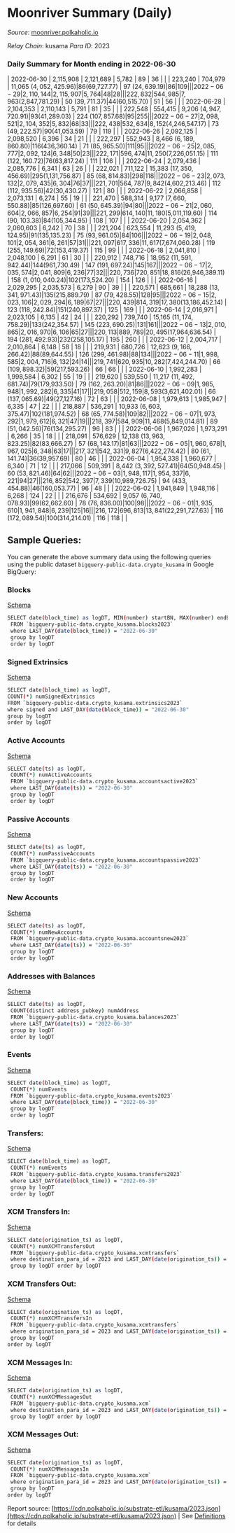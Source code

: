 # Moonriver Summary (Daily)

_Source_: [moonriver.polkaholic.io](https://moonriver.polkaholic.io)

*Relay Chain*: kusama
*Para ID*: 2023



### Daily Summary for Month ending in 2022-06-30


| 2022-06-30 | 2,115,908 | 2,121,689 | 5,782 | 89 | 36 |  |  | 223,240 | 704,979 | 11,065 ($4,052,425.96) | 86 ($69,727.77) | 97 ($24,639.19) | 86 | 109 |  |
| 2022-06-29 | 2,110,144 | 2,115,907 | 5,764 | 48 | 28 |  |  | 222,832 | 544,985 | 7,963 ($2,847,781.29) | 50 ($39,711.37) | 44 ($60,515.70) | 51 | 56 |  |
| 2022-06-28 | 2,104,353 | 2,110,143 | 5,791 | 81 | 35 |  |  | 222,548 | 554,415 | 9,206 ($4,947,720.91) | 93 ($41,289.03) | 224 ($107,857.68) | 95 | 255 |  |
| 2022-06-27 | 2,098,521 | 2,104,352 | 5,832 | 68 | 33 |  |  | 222,438 | 532,634 | 8,152 ($4,246,547.17) | 73 ($49,222.57) | 90 ($41,053.59) | 79 | 119 |  |
| 2022-06-26 | 2,092,125 | 2,098,520 | 6,396 | 34 | 21 |  |  | 222,297 | 552,943 | 8,466 ($6,189,860.80) | 116 ($436,360.14) | 71 ($85,965.50) | 111 | 95 |  |
| 2022-06-25 | 2,085,777 | 2,092,124 | 6,348 | 50 | 23 |  |  | 222,171 | 596,474 | 11,250 ($7,226,051.15) | 111 ($122,160.72) | 76 ($63,817.24) | 111 | 106 |  |
| 2022-06-24 | 2,079,436 | 2,085,776 | 6,341 | 63 | 26 |  |  | 222,021 | 711,122 | 15,383 ($17,350,456.69) | 295 ($1,131,756.87) | 85 ($68,814.83) | 298 | 118 |  |
| 2022-06-23 | 2,073,132 | 2,079,435 | 6,304 | 76 | 37 |  |  | 221,701 | 564,787 | 9,842 ($4,602,213.46) | 112 ($112,935.56) | 42 ($30,430.27) | 121 | 80 |  |
| 2022-06-22 | 2,066,858 | 2,073,131 | 6,274 | 55 | 19 |  |  | 221,470 | 588,314 | 9,177 ($7,660,550.88) | 85 ($126,697.60) | 61 ($50,645.39) | 94 | 80 |  |
| 2022-06-21 | 2,060,604 | 2,066,857 | 6,254 | 91 | 39 |  |  | 221,299 | 614,140 | 11,180 ($5,011,119.60) | 114 ($90,103.38) | 84 ($105,344.95) | 108 | 107 |  |
| 2022-06-20 | 2,054,362 | 2,060,603 | 6,242 | 70 | 38 |  |  | 221,204 | 623,554 | 11,293 ($5,419,124.95) | 91 ($135,135.23) | 75 ($93,961.05) | 84 | 106 |  |
| 2022-06-19 | 2,048,101 | 2,054,361 | 6,261 | 57 | 31 |  |  | 221,097 | 617,336 | 11,617 ($7,674,060.28) | 119 ($255,149.69) | 72 ($153,419.37) | 115 | 99 |  |
| 2022-06-18 | 2,041,810 | 2,048,100 | 6,291 | 61 | 30 |  |  | 220,912 | 748,716 | 18,952 ($11,591,942.44) | 144 ($961,730.49) | 147 ($191,697.24) | 145 | 167 |  |
| 2022-06-17 | 2,035,574 | 2,041,809 | 6,236 | 77 | 32 |  |  | 220,736 | 720,851 | 18,816 ($26,946,389.11) | 158 ($1,010,040.24) | 102 ($173,524.20) | 154 | 126 |  |
| 2022-06-16 | 2,029,295 | 2,035,573 | 6,279 | 90 | 39 |  |  | 220,571 | 685,661 | 18,288 ($13,341,971.43) | 135 ($215,889.79) | 87 ($79,428.55) | 128 | 95 |  |
| 2022-06-15 | 2,023,106 | 2,029,294 | 6,189 | 67 | 27 |  |  | 220,439 | 814,319 | 17,380 ($13,186,452.14) | 123 ($118,242.84) | 151 ($240,897.37) | 125 | 169 |  |
| 2022-06-14 | 2,016,971 | 2,023,105 | 6,135 | 42 | 24 |  |  | 220,292 | 739,740 | 15,165 ($11,174,758.29) | 133 ($242,354.57) | 145 ($223,690.25) | 131 | 161 |  |
| 2022-06-13 | 2,010,865 | 2,016,970 | 6,106 | 65 | 27 |  |  | 220,113 | 889,789 | 20,495 ($17,964,636.54) | 194 ($281,492.93) | 232 ($258,105.17) | 195 | 260 |  |
| 2022-06-12 | 2,004,717 | 2,010,864 | 6,148 | 58 | 18 |  |  | 219,931 | 680,726 | 12,623 ($9,166,266.42) | 88 ($89,644.55) | 126 ($299,461.98) | 88 | 134 |  |
| 2022-06-11 | 1,998,585 | 2,004,716 | 6,132 | 24 | 14 |  |  | 219,741 | 620,935 | 10,282 ($7,424,244.70) | 66 ($109,898.32) | 59 ($217,593.26) | 66 | 66 |  |
| 2022-06-10 | 1,992,283 | 1,998,584 | 6,302 | 55 | 19 |  |  | 219,620 | 539,550 | 11,217 ($11,492,681.74) | 79 ($179,933.50) | 79 ($162,263.20) | 81 | 86 |  |
| 2022-06-09 | 1,985,948 | 1,992,282 | 6,335 | 41 | 17 |  |  | 219,058 | 512,159 | 8,593 ($3,621,402.01) | 66 ($137,065.69) | 49 ($27,127.16) | 72 | 63 |  |
| 2022-06-08 | 1,979,613 | 1,985,947 | 6,335 | 47 | 22 |  |  | 218,887 | 536,291 | 10,933 ($6,603,375.47) | 102 ($181,974.52) | 68 ($65,774.58) | 109 | 82 |  |
| 2022-06-07 | 1,973,292 | 1,979,612 | 6,321 | 47 | 19 |  |  | 218,397 | 584,909 | 11,468 ($5,849,014.81) | 89 ($51,042.56) | 76 ($134,295.27) | 96 | 83 |  |
| 2022-06-06 | 1,967,026 | 1,973,291 | 6,266 | 35 | 18 |  |  | 218,091 | 576,629 | 12,138 ($13,963,823.25) | 82 ($83,666.27) | 57 ($68,143.17) | 81 | 63 |  |
| 2022-06-05 | 1,960,678 | 1,967,025 | 6,348 | 63 | 17 |  |  | 217,321 | 542,331 | 9,827 ($6,422,274.42) | 80 ($61,141.74) | 36 ($39,957.69) | 80 | 46 |  |
| 2022-06-04 | 1,954,338 | 1,960,677 | 6,340 | 71 | 12 |  |  | 217,066 | 509,391 | 8,442 ($3,392,527.41) | 64 ($50,948.45) | 60 ($53,821.46) | 64 | 62 |  |
| 2022-06-03 | 1,948,117 | 1,954,337 | 6,221 | 94 | 27 |  |  | 216,852 | 542,397 | 7,339 ($10,989,726.75) | 94 ($433,454.88) | 46 ($160,053.77) | 96 | 48 |  |
| 2022-06-02 | 1,941,849 | 1,948,116 | 6,268 | 124 | 22 |  |  | 216,676 | 534,692 | 9,057 ($6,740,078.93) | 99 ($62,662.60) | 78 ($76,836.00) | 100 | 98 |  |
| 2022-06-01 | 1,935,610 | 1,941,848 | 6,239 | 125 | 16 |  |  | 216,172 | 696,813 | 13,841 ($22,291,727.63) | 116 ($172,089.54) | 100 ($314,214.01) | 116 | 118 |  |

## Sample Queries:
You can generate the above summary data using the following queries using the public dataset `bigquery-public-data.crypto_kusama` in Google BigQuery:


### Blocks 

[Schema](https://github.com/colorfulnotion/substrate-etl/blob/main/schema/blocks.json)

```bash
SELECT date(block_time) as logDT, MIN(number) startBN, MAX(number) endBN, COUNT(*) numBlocks 
 FROM `bigquery-public-data.crypto_kusama.blocks2023`  
 where LAST_DAY(date(block_time)) = "2022-06-30" 
 group by logDT 
 order by logDT
```

### Signed Extrinsics 

[Schema](https://github.com/colorfulnotion/substrate-etl/blob/main/schema/extrinsics.json)

```bash
SELECT date(block_time) as logDT, 
COUNT(*) numSignedExtrinsics 
FROM `bigquery-public-data.crypto_kusama.extrinsics2023`  
where signed and LAST_DAY(date(block_time)) = "2022-06-30" 
group by logDT 
order by logDT
```

### Active Accounts 

[Schema](https://github.com/colorfulnotion/substrate-etl/blob/main/schema/accountsactive.json)

```bash
SELECT date(ts) as logDT, 
 COUNT(*) numActiveAccounts 
 FROM `bigquery-public-data.crypto_kusama.accountsactive2023` 
 where LAST_DAY(date(ts)) = "2022-06-30" 
 group by logDT 
 order by logDT
```

### Passive Accounts 

[Schema](https://github.com/colorfulnotion/substrate-etl/blob/main/schema/accountspassive.json)

```bash
SELECT date(ts) as logDT, 
 COUNT(*) numPassiveAccounts 
 FROM `bigquery-public-data.crypto_kusama.accountspassive2023` 
 where LAST_DAY(date(ts)) = "2022-06-30" 
 group by logDT 
 order by logDT
```

### New Accounts 

[Schema](https://github.com/colorfulnotion/substrate-etl/blob/main/schema/accountsnew.json)

```bash
SELECT date(ts) as logDT, 
 COUNT(*) numNewAccounts 
 FROM `bigquery-public-data.crypto_kusama.accountsnew2023` 
 where LAST_DAY(date(ts)) = "2022-06-30" 
 group by logDT
 order by logDT
```

### Addresses with Balances 

[Schema](https://github.com/colorfulnotion/substrate-etl/blob/main/schema/balances.json)

```bash
SELECT date(ts) as logDT,
 COUNT(distinct address_pubkey) numAddress 
 FROM `bigquery-public-data.crypto_kusama.balances2023` 
 where LAST_DAY(date(ts)) = "2022-06-30" 
 group by logDT 
 order by logDT
```

### Events 

[Schema](https://github.com/colorfulnotion/substrate-etl/blob/main/schema/events.json)

```bash
SELECT date(block_time) as logDT, 
 COUNT(*) numEvents 
 FROM `bigquery-public-data.crypto_kusama.events2023` 
 where LAST_DAY(date(block_time)) = "2022-06-30" 
 group by logDT 
 order by logDT
```

### Transfers:

[Schema](https://github.com/colorfulnotion/substrate-etl/blob/main/schema/transfers.json)

```bash
SELECT date(block_time) as logDT, 
 COUNT(*) numEvents 
 FROM `bigquery-public-data.crypto_kusama.transfers2023` 
 where LAST_DAY(date(block_time)) = "2022-06-30" 
 group by logDT 
 order by logDT
```

### XCM Transfers In: 

[Schema](https://github.com/colorfulnotion/substrate-etl/blob/main/schema/xcmtransfers.json)

```bash
SELECT date(origination_ts) as logDT, 
 COUNT(*) numXCMTransfersOut 
 FROM `bigquery-public-data.crypto_kusama.xcmtransfers` 
 where destination_para_id = 2023 and LAST_DAY(date(origination_ts)) = "2022-06-30" 
 group by logDT order by logDT
```

### XCM Transfers Out: 

[Schema](https://github.com/colorfulnotion/substrate-etl/blob/main/schema/xcmtransfers.json)

```bash
SELECT date(origination_ts) as logDT, 
 COUNT(*) numXCMTransfersIn 
 FROM `bigquery-public-data.crypto_kusama.xcmtransfers` 
 where origination_para_id = 2023 and LAST_DAY(date(origination_ts)) = "2022-06-30" 
 group by logDT 
order by logDT
```

### XCM Messages In: 

[Schema](https://github.com/colorfulnotion/substrate-etl/blob/main/schema/xcm.json)

```bash
SELECT date(origination_ts) as logDT, 
 COUNT(*) numXCMMessagesOut 
 FROM `bigquery-public-data.crypto_kusama.xcm` 
 where destination_para_id = 2023 and LAST_DAY(date(origination_ts)) = "2022-06-30" 
 group by logDT order by logDT
```

### XCM Messages Out: 

[Schema](https://github.com/colorfulnotion/substrate-etl/blob/main/schema/xcm.json)

```bash
SELECT date(origination_ts) as logDT, 
 COUNT(*) numXCMMessagesIn 
 FROM `bigquery-public-data.crypto_kusama.xcm` 
 where origination_para_id = 2023 and LAST_DAY(date(origination_ts)) = "2022-06-30" 
 group by logDT 
order by logDT
```


Report source: [https://cdn.polkaholic.io/substrate-etl/kusama/2023.json](https://cdn.polkaholic.io/substrate-etl/kusama/2023.json) | See [Definitions](/DEFINITIONS.md) for details
